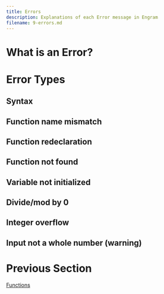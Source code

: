 ```yaml
---
title: Errors
description: Explanations of each Error message in Engram
filename: 9-errors.md
---
```


# What is an Error?

# Error Types

## Syntax

## Function name mismatch

## Function redeclaration

## Function not found

## Variable not initialized

## Divide/mod by 0

## Integer overflow

## Input not a whole number (warning)

# Previous Section
[Functions](8-functions.md)
